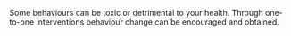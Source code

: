 

Some behaviours can be toxic or detrimental to your health. Through one-to-one interventions behaviour change can be encouraged and obtained.

